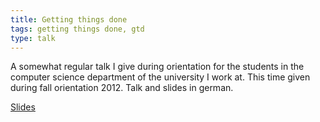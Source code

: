 ```yaml
---
title: Getting things done
tags: getting things done, gtd
type: talk
---
```


A somewhat regular talk I give during orientation for the students in the computer science department of the university I work at. This time given during fall orientation 2012. Talk and slides in german. 
<!--more-->
[Slides](/assets/documents/GTD-2012-10-18.pdf)
